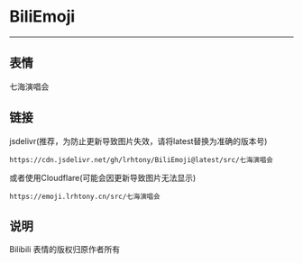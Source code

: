 # BiliEmoji
---
## 表情
七海演唱会
## 链接
jsdelivr(推荐，为防止更新导致图片失效，请将latest替换为准确的版本号)
```
https://cdn.jsdelivr.net/gh/lrhtony/BiliEmoji@latest/src/七海演唱会
```
或者使用Cloudflare(可能会因更新导致图片无法显示)
```
https://emoji.lrhtony.cn/src/七海演唱会
```
## 说明
Bilibili 表情的版权归原作者所有
